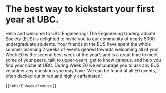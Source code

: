 # The best way to kickstart your first year at UBC.
Hello and welcome to UBC Engineering!  The Engineering Undergraduate Society (EUS) is delighted to invite you to our community of nearly 5000 undergraduate students. Your friends at the EUS have spent the whole summer planning 2 weeks of events geared towards welcoming all of you! Week E0 is the second best week of the year*, and is a great time to meet some of your peers, talk to upper-years, get to know campus, and help you find your niche at UBC. During Week E0 we encourage you to ask any EUS volunteer any questions you may have.  We can be found at all E0 events, often decked out in red and highly caffeinated!

{{<small>* after E-Week of course.</small>}}